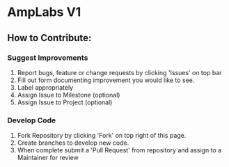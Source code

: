 # AmpLabs V1


## How to Contribute:

### Suggest Improvements
1. Report bugs, feature or change requests by clicking 'Issues' on top bar
2. Fill out form documenting improvement you would like to see.
3. Label appropriately
4. Assign Issue to Milestone (optional)
5. Assign Issue to Project (optional)

### Develop Code

1. Fork Repository by clicking 'Fork' on top right of this page.
2. Create branches to develop new code.
3. When complete submit a 'Pull Request' from repository and assign to a Maintainer for review

